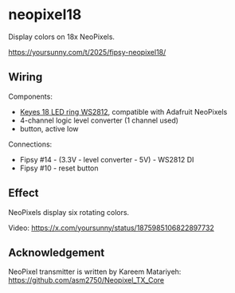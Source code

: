# neopixel18

Display colors on 18x NeoPixels.

<https://yoursunny.com/t/2025/fipsy-neopixel18/>

## Wiring

Components:

* [Keyes 18 LED ring WS2812](https://fluxworkshop.com/products/bbaa100164-18-led-ring-ws2812-keyes-red?variant=32734533222460), compatible with Adafruit NeoPixels
* 4-channel logic level converter (1 channel used)
* button, active low

Connections:

* Fipsy #14 - (3.3V - level converter - 5V) - WS2812 DI
* Fipsy #10 - reset button

## Effect

NeoPixels display six rotating colors.

Video: <https://x.com/yoursunny/status/1875985106822897732>

## Acknowledgement

NeoPixel transmitter is written by Kareem Matariyeh: <https://github.com/asm2750/Neopixel_TX_Core>
